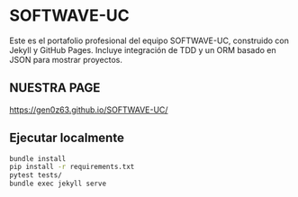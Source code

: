 # SOFTWAVE-UC

Este es el portafolio profesional del equipo SOFTWAVE-UC, construido con Jekyll y GitHub Pages. Incluye integración de TDD y un ORM basado en JSON para mostrar proyectos.

## NUESTRA PAGE
https://gen0z63.github.io/SOFTWAVE-UC/

## Ejecutar localmente

```bash
bundle install
pip install -r requirements.txt
pytest tests/
bundle exec jekyll serve
```
